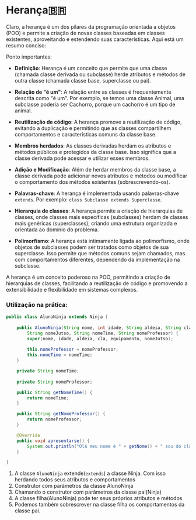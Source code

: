 # Herança🇧🇷

Claro, a herança é um dos pilares da programação orientada a objetos (POO) e permite a criação de novas classes baseadas em classes existentes, aproveitando e estendendo suas características. Aqui está um resumo conciso:

Ponto importantes:
* **Definição**: Herança é um conceito que permite que uma classe (chamada classe derivada ou subclasse) herde atributos e métodos de outra classe (chamada classe base, superclasse ou pai).

* **Relação de "é um"**: A relação entre as classes é frequentemente descrita como "é um". Por exemplo, se temos uma classe Animal, uma subclasse poderia ser Cachorro, porque um cachorro é um tipo de animal.

* **Reutilização de código**: A herança promove a reutilização de código, evitando a duplicação e permitindo que as classes compartilhem comportamentos e características comuns da classe base.

* **Membros herdados**: As classes derivadas herdam os atributos e métodos públicos e protegidos da classe base. Isso significa que a classe derivada pode acessar e utilizar esses membros.

* **Adição e Modificação**: Além de herdar membros da classe base, a classe derivada pode adicionar novos atributos e métodos ou modificar o comportamento dos métodos existentes (sobrescrevendo-os).

* **Palavras-chave**: A herança é implementada usando palavras-chave `extends`. Por exemplo: `class Subclasse extends Superclasse`.

* **Hierarquia de classes**: A herança permite a criação de hierarquias de classes, onde classes mais específicas (subclasses) herdam de classes mais genéricas (superclasses), criando uma estrutura organizada e orientada ao domínio do problema.

* **Polimorfismo**: A herança está intimamente ligada ao polimorfismo, onde objetos de subclasses podem ser tratados como objetos de sua superclasse. Isso permite que métodos comuns sejam chamados, mas com comportamentos diferentes, dependendo da implementação na subclasse.

A herança é um conceito poderoso na POO, permitindo a criação de hierarquias de classes, facilitando a reutilização de código e promovendo a extensibilidade e flexibilidade em sistemas complexos.

### Utilização na prática:

```java
public class AlunoNinja extends Ninja {                                                      // 1
    
    public AlunoNinja(String nome, int idade, String aldeia, String cla, String equipamento, // 2
        String nomeJutso, String nomeTime, String nomeProfessor) {                  
		super(nome, idade, aldeia, cla, equipamento, nomeJutso);                            // 3
		
        this.nomeProfessor = nomeProfessor;                                                 // 4
        this.nomeTime = nomeTime;
	}

	private String nomeTime;
    
    private String nomeProfessor;

    public String getNomeTime() {
        return nomeTime;
    }

    public String getNomeProfessor() {
        return nomeProfessor;
    }

    @Override
    public void apresentarse() {                                                          // 5
        System.out.println("Olá meu nome é " + getNome() + " sou do cla " + getCla() + " e meu time é " + this.nomeTime);
    }

}
```

1. A classe `AlunoNinja` extende(`extends`) a classe Ninja. Com isso herdando todos seus atributos e comportamentos
2. Construtor com parâmetros da classe AlunoNinja
3. Chamando o construtor com parâmetros da classe pai(Ninja)
4. A classe filha(AlunoNinja) pode ter seus próprios atributos e métodos
5. Podemos também sobrescrever na classe filha os comportamentos da classe pai.
